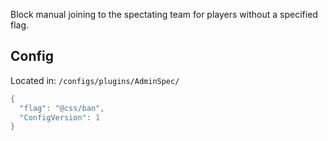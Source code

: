 Block manual joining to the spectating team for players without a specified flag.

## Config
Located in: `/configs/plugins/AdminSpec/`
```c#
{
  "flag": "@css/ban", 
  "ConfigVersion": 1
}
```
